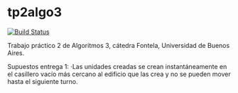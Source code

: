 # tp2algo3

[![Build Status](https://travis-ci.com/JuanGaray93/tp2algo3.svg?branch=master)](https://travis-ci.com/JuanGaray93/tp2algo3)

Trabajo práctico 2 de Algoritmos 3, cátedra Fontela, Universidad de Buenos Aires.

Supuestos entrega 1:
  ·Las unidades creadas se crean instantáneamente en el casillero vacío más cercano al edificio que las crea y no se pueden mover hasta el siguiente turno.
